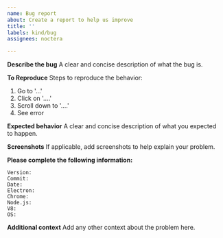 ```yaml
---
name: Bug report
about: Create a report to help us improve
title: ''
labels: kind/bug
assignees: noctera

---
```


**Describe the bug**
A clear and concise description of what the bug is.

**To Reproduce**
Steps to reproduce the behavior:
1. Go to '...'
2. Click on '....'
3. Scroll down to '....'
4. See error

**Expected behavior**
A clear and concise description of what you expected to happen.

**Screenshots**
If applicable, add screenshots to help explain your problem.

**Please complete the following information:**
<!-- 1. navigate to help -> about -->
<!-- 2. press copy to copy the full version info to your clipboard -->
<!-- 3. paste version in here -->
```
Version:
Commit:
Date:
Electron:
Chrome:
Node.js:
V8:
OS:
```

**Additional context**
Add any other context about the problem here.
